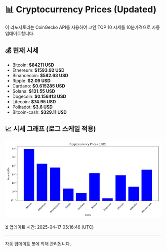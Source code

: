 
# 📊 Cryptocurrency Prices (Updated)

이 리포지토리는 CoinGecko API를 사용하여 코인 TOP 10 시세를 10분가격으로 자동 업데이트합니다.

## 💰 현재 시세
- Bitcoin: **$84211 USD**
- Ethereum: **$1593.92 USD**
- Binancecoin: **$582.63 USD**
- Ripple: **$2.09 USD**
- Cardano: **$0.615285 USD**
- Solana: **$131.55 USD**
- Dogecoin: **$0.156413 USD**
- Litecoin: **$74.95 USD**
- Polkadot: **$3.6 USD**
- Bitcoin-cash: **$329.11 USD**

## 📈 시세 그래프 (로그 스케일 적용)
![Crypto Prices](crypto_prices.png)

⏳ 업데이트 시간: 2025-04-17 05:16:46 (UTC)

---
자동 업데이트 봇에 의해 관리됩니다.
